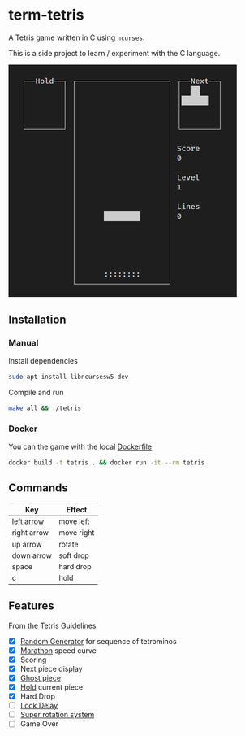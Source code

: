# term-tetris

A Tetris game written in C using `ncurses`.

This is a side project to learn / experiment with the C language.

![gameplay](docs/gameplay.gif)

## Installation

### Manual

Install dependencies

```bash
sudo apt install libncursesw5-dev
```

Compile and run

```bash
make all && ./tetris
```

### Docker

You can the game with the local [Dockerfile](./Dockerfile)

```bash
docker build -t tetris . && docker run -it --rm tetris
```

## Commands

| Key         | Effect     |
| ----------- | ---------- |
| left arrow  | move left  |
| right arrow | move right |
| up arrow    | rotate     |
| down arrow  | soft drop  |
| space       | hard drop  |
| c           | hold       |



## Features

From the [Tetris Guidelines](https://tetris.wiki/Tetris_Guideline)

<!--
More Tetris guidelines docs:

https://www.colinfahey.com/tetris/tetris.html
https://raw.githubusercontent.com/frankkopp/Tetris/master/2009%20Tetris%20Design%20Guideline.pdf
-->

- [X] [Random Generator](https://tetris.wiki/Random_Generator) for sequence of tetrominos
- [X] [Marathon](https://tetris.wiki/Marathon) speed curve
- [X] Scoring
- [X] Next piece display
- [X] [Ghost piece](https://tetris.wiki/Ghost_piece)
- [X] [Hold](https://tetris.wiki/Tetris_Guideline) current piece
- [X] Hard Drop
- [ ] [Lock Delay](https://tetris.wiki/Lock_delay)
- [ ] [Super rotation system](https://tetris.wiki/Super_Rotation_System)
- [ ] Game Over
